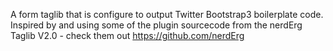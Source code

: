 A form taglib that is configure to output Twitter Bootstrap3 boilerplate code.  Inspired by and using some of
the plugin sourcecode from the nerdErg Taglib V2.0 - check them out https://github.com/nerdErg